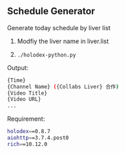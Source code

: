 ## Schedule Generator

Generate today schedule by liver list

1. Modfiy the liver name in liver.list

2. `./holodex-python.py`

Output:

```sh
{Time}
{Channel Name} ({Collabs Liver} 合作)
{Video Title}
{Video URL}
...
```

Requirement:

```sh
holodex==0.8.7
aiohttp==3.7.4.post0
rich==10.12.0
```

